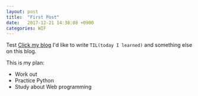 ```yaml
---
layout: post
title:  "First Post"
date:   2017-12-21 14:38:08 +0900
categories: WIF
---
```

Test
[Click my blog][blog]
I'd like to write `TIL(today I learned)` and something else on this blog.


This is my plan:

- Work out
- Practice Python
- Study about Web programming


[blog]: http://chrisaor.github.io/